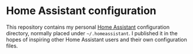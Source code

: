 # Home Assistant configuration

This repository contains my personal [Home Assistant](https://home-assistant.io/) configuration directory, normally placed under `~/.homeassistant`. I published it in the hopes of inspiring other Home Assistant users and their own configuration files.
